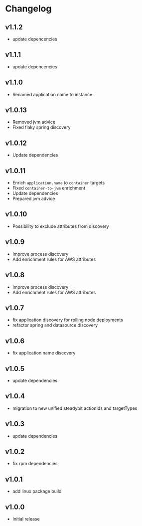 # Changelog

## v1.1.2

- update depencencies

## v1.1.1

- update depencencies

## v1.1.0

- Renamed application name to instance

## v1.0.13

- Removed jvm advice
- Fixed flaky spring discovery

## v1.0.12

- Update dependencies

## v1.0.11

- Enrich `application.name` to `container` targets
- Fixed `container-to-jvm` enrichment
- Update dependencies
- Prepared jvm advice

## v1.0.10

- Possibility to exclude attributes from discovery

## v1.0.9

- Improve process discovery
- Add enrichment rules for AWS attributes

## v1.0.8

- Improve process discovery
- Add enrichment rules for AWS attributes

## v1.0.7

- fix application discovery for rolling node deployments
- refactor spring and datasource discovery

## v1.0.6

- fix application name discovery

## v1.0.5

- update dependencies

## v1.0.4

- migration to new unified steadybit actionIds and targetTypes

## v1.0.3

- update dependencies

## v1.0.2

 - fix rpm dependencies

## v1.0.1

 - add linux package build

## v1.0.0

 - Initial release
